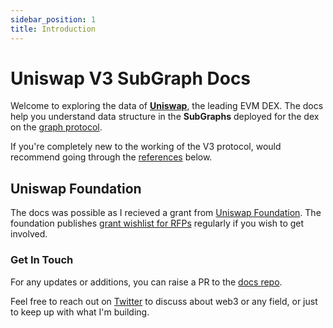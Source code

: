 ```yaml
---
sidebar_position: 1
title: Introduction
---
```


# Uniswap V3 SubGraph Docs 
Welcome to exploring the data of [**Uniswap**](https://uniswap.org/), the leading EVM DEX. The docs help you understand data structure in the **SubGraphs** deployed for the dex on the [graph protocol](https://thegraph.com/).

If you're completely new to the working of the V3 protocol, would recommend going through the [references](#references) below.

## Uniswap Foundation
The docs was possible as I recieved a grant from [Uniswap Foundation](https://uniswapfoundation.mirror.xyz/). The foundation publishes [grant wishlist for RFPs](https://uniswap.notion.site/Uniswap-Foundation-Grants-Wish-List-3be614ba4e504b5caeee7b0159e64a42) regularly if you wish to get involved.

### Get In Touch
For any updates or additions, you can raise a PR to the [docs repo](https://github.com/vintageplayer/uniswap-v3-subgraph-docs).

Feel free to reach out on [Twitter](https://twitter.com/artsofbaniya) to discuss about web3 or any field, or just to keep up with what I'm building.
